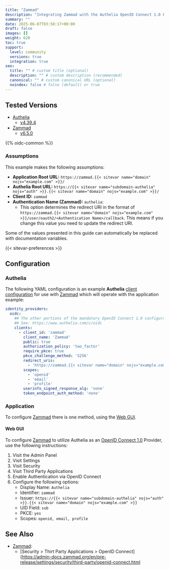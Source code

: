 ```yaml
---
title: "Zammad"
description: "Integrating Zammad with the Authelia OpenID Connect 1.0 Provider."
summary: ""
date: 2025-06-07T03:50:17+00:00
draft: false
images: []
weight: 620
toc: true
support:
  level: community
  versions: true
  integration: true
seo:
  title: "" # custom title (optional)
  description: "" # custom description (recommended)
  canonical: "" # custom canonical URL (optional)
  noindex: false # false (default) or true
---
```


## Tested Versions

- [Authelia]
  - [v4.39.4](https://github.com/authelia/authelia/releases/tag/v4.39.4)
- [Zammad]
  - [v6.5.0](https://github.com/zammad/zammad/releases/tag/6.5.0)

{{% oidc-common %}}

### Assumptions

This example makes the following assumptions:

- __Application Root URL:__ `https://zammad.{{< sitevar name="domain" nojs="example.com" >}}/`
- __Authelia Root URL:__ `https://{{< sitevar name="subdomain-authelia" nojs="auth" >}}.{{< sitevar name="domain" nojs="example.com" >}}/`
- __Client ID:__ `zammad`
- __Authentication Name (Zammad):__ `authelia`:
    - This option determines the redirect URI in the format of
      `https://zammad.{{< sitevar name="domain" nojs="example.com" >}}/user/oauth2/<Authentication Name>/callback`.
      This means if you change this value you need to update the redirect URI.

Some of the values presented in this guide can automatically be replaced with documentation variables.

{{< sitevar-preferences >}}

## Configuration

### Authelia

The following YAML configuration is an example __Authelia__ [client configuration] for use with [Zammad] which will
operate with the application example:

```yaml {title="configuration.yml"}
identity_providers:
  oidc:
    ## The other portions of the mandatory OpenID Connect 1.0 configuration go here.
    ## See: https://www.authelia.com/c/oidc
    clients:
      - client_id: 'zammad'
        client_name: 'Zammad'
        public: true
        authorization_policy: 'two_factor'
        require_pkce: true
        pkce_challenge_method: 'S256'
        redirect_uris:
          - 'https://zammad.{{< sitevar name="domain" nojs="example.com" >}}/auth/openid_connect/callback'
        scopes:
          - 'openid'
          - 'email'
          - 'profile'
        userinfo_signed_response_alg: 'none'
        token_endpoint_auth_method: 'none'
```

### Application

To configure [Zammad] there is one method, using the [Web GUI](#web-gui).

#### Web GUI

To configure [Zammad] to utilize Authelia as an [OpenID Connect 1.0] Provider, use the following instructions:

1. Visit the Admin Panel
2. Visit Settings
3. Visit Security
4. Visit Third Party Applications
5. Enable Authentication via OpenID Connect
6. Configure the following options:
   - Display Name: `Authelia`
   - Identifier: `zammad`
   - Issuer: `https://{{< sitevar name="subdomain-authelia" nojs="auth" >}}.{{< sitevar name="domain" nojs="example.com" >}}`
   - UID Field: `sub`
   - PKCE: `yes`
   - Scopes: `openid, email, profile`

## See Also

- [Zammad]:
    - [Security > Thirt Party Applications > OpenID Connect](https://admin-docs.zammad.org/en/pre-release/settings/security/third-party/openid-connect.html

[Authelia]: https://www.authelia.com
[Zammad]: https://zammad.com/en
[OpenID Connect 1.0]: ../../openid-connect/introduction.md
[client configuration]: ../../../configuration/identity-providers/openid-connect/clients.md
